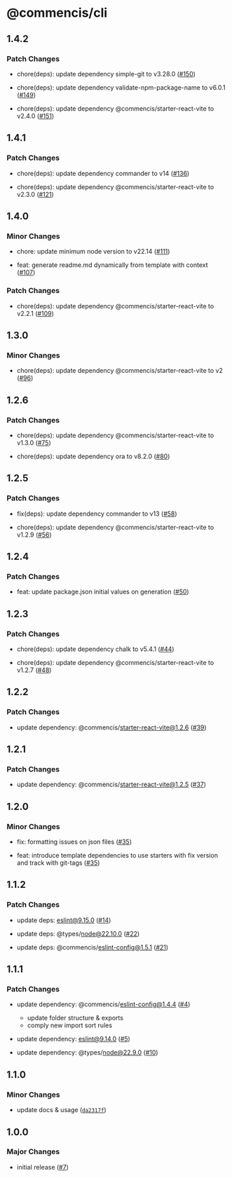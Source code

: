# @commencis/cli

## 1.4.2

### Patch Changes

- chore(deps): update dependency simple-git to v3.28.0 ([#150](https://github.com/Commencis/cli/pull/150))

- chore(deps): update dependency validate-npm-package-name to v6.0.1 ([#149](https://github.com/Commencis/cli/pull/149))

- chore(deps): update dependency @commencis/starter-react-vite to v2.4.0 ([#151](https://github.com/Commencis/cli/pull/151))

## 1.4.1

### Patch Changes

- chore(deps): update dependency commander to v14 ([#136](https://github.com/Commencis/cli/pull/136))

- chore(deps): update dependency @commencis/starter-react-vite to v2.3.0 ([#121](https://github.com/Commencis/cli/pull/121))

## 1.4.0

### Minor Changes

- chore: update minimum node version to v22.14 ([#111](https://github.com/Commencis/cli/pull/111))

- feat: generate readme.md dynamically from template with context ([#107](https://github.com/Commencis/cli/pull/107))

### Patch Changes

- chore(deps): update dependency @commencis/starter-react-vite to v2.2.1 ([#109](https://github.com/Commencis/cli/pull/109))

## 1.3.0

### Minor Changes

- chore(deps): update dependency @commencis/starter-react-vite to v2 ([#96](https://github.com/Commencis/cli/pull/96))

## 1.2.6

### Patch Changes

- chore(deps): update dependency @commencis/starter-react-vite to v1.3.0 ([#75](https://github.com/Commencis/cli/pull/75))

- chore(deps): update dependency ora to v8.2.0 ([#80](https://github.com/Commencis/cli/pull/80))

## 1.2.5

### Patch Changes

- fix(deps): update dependency commander to v13 ([#58](https://github.com/Commencis/cli/pull/58))

- chore(deps): update dependency @commencis/starter-react-vite to v1.2.9 ([#56](https://github.com/Commencis/cli/pull/56))

## 1.2.4

### Patch Changes

- feat: update package.json initial values on generation ([#50](https://github.com/Commencis/cli/pull/50))

## 1.2.3

### Patch Changes

- chore(deps): update dependency chalk to v5.4.1 ([#44](https://github.com/Commencis/cli/pull/44))

- chore(deps): update dependency @commencis/starter-react-vite to v1.2.7 ([#48](https://github.com/Commencis/cli/pull/48))

## 1.2.2

### Patch Changes

- update dependency: @commencis/starter-react-vite@1.2.6 ([#39](https://github.com/Commencis/cli/pull/39))

## 1.2.1

### Patch Changes

- update dependency: @commencis/starter-react-vite@1.2.5 ([#37](https://github.com/Commencis/cli/pull/37))

## 1.2.0

### Minor Changes

- fix: formatting issues on json files ([#35](https://github.com/Commencis/cli/pull/35))

- feat: introduce template dependencies to use starters with fix version and track with git-tags ([#35](https://github.com/Commencis/cli/pull/35))

## 1.1.2

### Patch Changes

- update deps: eslint@9.15.0 ([#14](https://github.com/Commencis/cli/pull/14))

- update deps: @types/node@22.10.0 ([#22](https://github.com/Commencis/cli/pull/22))

- update deps: @commencis/eslint-config@1.5.1 ([#21](https://github.com/Commencis/cli/pull/21))

## 1.1.1

### Patch Changes

- update dependency: @commencis/eslint-config@1.4.4 ([#4](https://github.com/Commencis/cli/pull/4))
  - update folder structure & exports
  - comply new import sort rules

- update dependency: eslint@9.14.0 ([#5](https://github.com/Commencis/cli/pull/5))

- update dependency: @types/node@22.9.0 ([#10](https://github.com/Commencis/cli/pull/10))

## 1.1.0

### Minor Changes

- update docs & usage ([`da2317f`](https://github.com/Commencis/cli/commit/da2317fb6cf2d438edb41838e0c143c98345644e))

## 1.0.0

### Major Changes

- initial release ([#7](https://github.com/Commencis/cli/pull/7))
